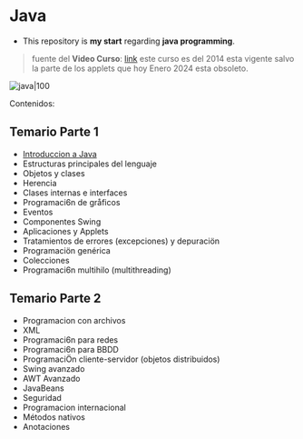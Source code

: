 # Java
- This repository is **my start** regarding **java programming**.
> fuente del **Video Curso**: [link](https://www.youtube.com/watch?v=coK4jM5wvko&list=PLU8oAlHdN5BktAXdEVCLUYzvDyqRQJ2lk&index=2)
> este curso es del 2014 esta vigente salvo la parte de los applets que hoy Enero 2024 esta obsoleto.

![java|100](https://brandslogos.com/wp-content/uploads/images/large/java-logo-1.png)

Contenidos:

## Temario Parte 1

- [Introduccion a Java](https://github.com/MONZONPUNTOEXE/java-programming/tree/main/Introduccion-a-java)
- Estructuras principales del lenguaje
- Objetos y clases 
- Herencia
- Clases internas e interfaces
- Programaci6n de gråficos
- Eventos
- Componentes Swing
- Aplicaciones y Applets
- Tratamientos de errores (excepciones) y depuraciön
- Programaciön genérica
- Colecciones
- Programaci6n multihilo (multithreading)

## Temario Parte 2

- Programacion con archivos
- XML
- Programaci6n para redes
- Programaci6n para BBDD
- ProgramaciÖn cliente-servidor (objetos distribuidos)
- Swing avanzado
- AWT Avanzado
- JavaBeans
- Seguridad
- Programacion internacional
- Métodos nativos
- Anotaciones

<!-- Usar como Plantilla -->

<!-- - [Unidad I y III](#unidad-iii-y-iv)
  - [Clase IX](#clase-ix)
  - [Clase X](#clase-x)
  - [Clase XI](#clase-xi)
- [Modelos de Parcial](#modelos-de-parcial)
  - [Primer Parcial](#primer-parcial)
  - [Segundo Parcial](#segundo-parcial)
  - [Código del Profesor 2do Parcial](#código-del-profesor-segundo-parcial)
  - [Recuperatorio del Primer Parcial](#recuperatorio-del-primer-parcial)
  - [Recuperatorio del Segundo Parcial](#recuperatorio-del-segundo-parcial)
  - [Integrador](#examen-integrador)
  - [Final](#examen-final)
# Materia Finalizada !

  # Modelos de Parcial
### Primer Parcial
> El Código esta comentado
- [Carpeta del Parcial I](https://github.com/MONZONPUNTOEXE/Introduccion-a-la-Programacion-I/tree/main/Modelos%20de%20Parcial/Modelo%20Primer%20Parcial)

  - [Enunciado](https://github.com/MONZONPUNTOEXE/Introduccion-a-la-Programacion-I/tree/main/Modelos%20de%20Parcial/Modelo%20Primer%20Parcial/Punto_1)
  - [Punto I: Código de ejercicio 1 (Suma y Promedio de números) resuelto](https://github.com/MONZONPUNTOEXE/Introduccion-a-la-Programacion-I/tree/main/Modelos%20de%20Parcial/Modelo%20Primer%20Parcial/Punto_2)
  - [Punto II Código de ejercicio 2 (Maximos y su sumatoria) resuelto](https://github.com/MONZONPUNTOEXE/Introduccion-a-la-Programacion-I/tree/main/Modelos%20de%20Parcial/Modelo%20Primer%20Parcial/Punto_2)
  - [Punto III Código de ejercicio 3 (Sublotes de números) resuelto](https://github.com/MONZONPUNTOEXE/Introduccion-a-la-Programacion-I/tree/main/Modelos%20de%20Parcial/Modelo%20Primer%20Parcial/Punto_3)
    - [main](https://github.com/MONZONPUNTOEXE/Introduccion-a-la-Programacion-I/blob/main/Modelos%20de%20Parcial/Modelo%20Primer%20Parcial/Punto_3/main.py)
    - [negocio](https://github.com/MONZONPUNTOEXE/Introduccion-a-la-Programacion-I/blob/main/Modelos%20de%20Parcial/Modelo%20Primer%20Parcial/Punto_3/negocio.py)
    - [utils](https://github.com/MONZONPUNTOEXE/Introduccion-a-la-Programacion-I/blob/main/Modelos%20de%20Parcial/Modelo%20Primer%20Parcial/Punto_3/utils.py) -->
